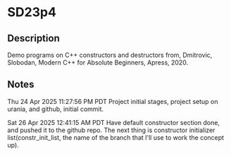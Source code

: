 # SD23p4
## Description
Demo programs on C++ constructors and destructors from, Dmitrovic, Slobodan,
Modern C++ for Absolute Beginners, Apress, 2020.
## Notes

Thu 24 Apr 2025 11:27:56 PM PDT
Project initial stages, project setup on urania, and github, initial commit.


Sat 26 Apr 2025 12:41:15 AM PDT
Have default constructor section done, and pushed it to the github repo. The
next thing is constructor initializer list(constr_init_list, the name of the 
branch that I'll use to work the concept up).

